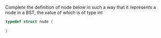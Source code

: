 Complete the definition of node below in such a way that it represents a node in a BST, 
the value of which is of type int

```c
typedef struct node {
	
}
```